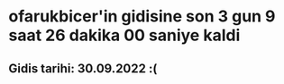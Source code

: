 # ofarukbicer'in gidisine son 3 gun 9 saat 26 dakika 00 saniye kaldi

## Gidis tarihi: 30.09.2022 :(